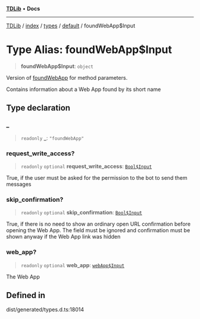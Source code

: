 [**TDLib**](../../../../../../README.md) • **Docs**

***

[TDLib](../../../../../../modules.md) / [index](../../../../../README.md) / [types](../../../README.md) / [default](../README.md) / foundWebApp$Input

# Type Alias: foundWebApp$Input

> **foundWebApp$Input**: `object`

Version of [foundWebApp](foundWebApp-1.md) for method parameters.

Contains information about a Web App found by its short name

## Type declaration

### \_

> `readonly` **\_**: `"foundWebApp"`

### request\_write\_access?

> `readonly` `optional` **request\_write\_access**: [`Bool$Input`](Bool$Input.md)

True, if the user must be asked for the permission to the bot to send them messages

### skip\_confirmation?

> `readonly` `optional` **skip\_confirmation**: [`Bool$Input`](Bool$Input.md)

True, if there is no need to show an ordinary open URL confirmation before opening the Web App. The field must be ignored and confirmation must be shown anyway if the Web App link was hidden

### web\_app?

> `readonly` `optional` **web\_app**: [`webApp$Input`](webApp$Input-1.md)

The Web App

## Defined in

dist/generated/types.d.ts:18014
